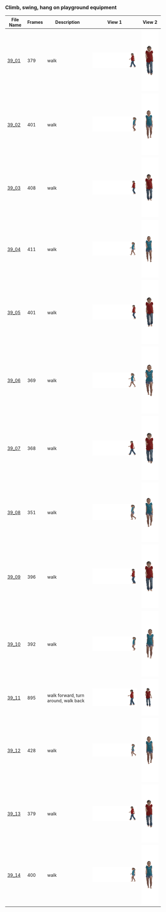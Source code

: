 ### Climb, swing, hang on playground equipment
|File Name|Frames|Description|View 1|View 2|
|-|-|-|-|-|
|[39_01](https://github.com/Shriinivas/cmubvh/raw/main/Sequence-035-039/39/Data/39_01.zip)|379|walk|<img src="https://github.com/Shriinivas/cmubvhgifs/blob/main/Sequence-035-039/39/39_01_0.gif"/>|<img src="https://github.com/Shriinivas/cmubvhgifs/blob/main/Sequence-035-039/39/39_01_1.gif"/>|
|[39_02](https://github.com/Shriinivas/cmubvh/raw/main/Sequence-035-039/39/Data/39_02.zip)|401|walk|<img src="https://github.com/Shriinivas/cmubvhgifs/blob/main/Sequence-035-039/39/39_02_0.gif"/>|<img src="https://github.com/Shriinivas/cmubvhgifs/blob/main/Sequence-035-039/39/39_02_1.gif"/>|
|[39_03](https://github.com/Shriinivas/cmubvh/raw/main/Sequence-035-039/39/Data/39_03.zip)|408|walk|<img src="https://github.com/Shriinivas/cmubvhgifs/blob/main/Sequence-035-039/39/39_03_0.gif"/>|<img src="https://github.com/Shriinivas/cmubvhgifs/blob/main/Sequence-035-039/39/39_03_1.gif"/>|
|[39_04](https://github.com/Shriinivas/cmubvh/raw/main/Sequence-035-039/39/Data/39_04.zip)|411|walk|<img src="https://github.com/Shriinivas/cmubvhgifs/blob/main/Sequence-035-039/39/39_04_0.gif"/>|<img src="https://github.com/Shriinivas/cmubvhgifs/blob/main/Sequence-035-039/39/39_04_1.gif"/>|
|[39_05](https://github.com/Shriinivas/cmubvh/raw/main/Sequence-035-039/39/Data/39_05.zip)|401|walk|<img src="https://github.com/Shriinivas/cmubvhgifs/blob/main/Sequence-035-039/39/39_05_0.gif"/>|<img src="https://github.com/Shriinivas/cmubvhgifs/blob/main/Sequence-035-039/39/39_05_1.gif"/>|
|[39_06](https://github.com/Shriinivas/cmubvh/raw/main/Sequence-035-039/39/Data/39_06.zip)|369|walk|<img src="https://github.com/Shriinivas/cmubvhgifs/blob/main/Sequence-035-039/39/39_06_0.gif"/>|<img src="https://github.com/Shriinivas/cmubvhgifs/blob/main/Sequence-035-039/39/39_06_1.gif"/>|
|[39_07](https://github.com/Shriinivas/cmubvh/raw/main/Sequence-035-039/39/Data/39_07.zip)|368|walk|<img src="https://github.com/Shriinivas/cmubvhgifs/blob/main/Sequence-035-039/39/39_07_0.gif"/>|<img src="https://github.com/Shriinivas/cmubvhgifs/blob/main/Sequence-035-039/39/39_07_1.gif"/>|
|[39_08](https://github.com/Shriinivas/cmubvh/raw/main/Sequence-035-039/39/Data/39_08.zip)|351|walk|<img src="https://github.com/Shriinivas/cmubvhgifs/blob/main/Sequence-035-039/39/39_08_0.gif"/>|<img src="https://github.com/Shriinivas/cmubvhgifs/blob/main/Sequence-035-039/39/39_08_1.gif"/>|
|[39_09](https://github.com/Shriinivas/cmubvh/raw/main/Sequence-035-039/39/Data/39_09.zip)|396|walk|<img src="https://github.com/Shriinivas/cmubvhgifs/blob/main/Sequence-035-039/39/39_09_0.gif"/>|<img src="https://github.com/Shriinivas/cmubvhgifs/blob/main/Sequence-035-039/39/39_09_1.gif"/>|
|[39_10](https://github.com/Shriinivas/cmubvh/raw/main/Sequence-035-039/39/Data/39_10.zip)|392|walk|<img src="https://github.com/Shriinivas/cmubvhgifs/blob/main/Sequence-035-039/39/39_10_0.gif"/>|<img src="https://github.com/Shriinivas/cmubvhgifs/blob/main/Sequence-035-039/39/39_10_1.gif"/>|
|[39_11](https://github.com/Shriinivas/cmubvh/raw/main/Sequence-035-039/39/Data/39_11.zip)|895|walk forward, turn around, walk back|<img src="https://github.com/Shriinivas/cmubvhgifs/blob/main/Sequence-035-039/39/39_11_0.gif"/>|<img src="https://github.com/Shriinivas/cmubvhgifs/blob/main/Sequence-035-039/39/39_11_1.gif"/>|
|[39_12](https://github.com/Shriinivas/cmubvh/raw/main/Sequence-035-039/39/Data/39_12.zip)|428|walk|<img src="https://github.com/Shriinivas/cmubvhgifs/blob/main/Sequence-035-039/39/39_12_0.gif"/>|<img src="https://github.com/Shriinivas/cmubvhgifs/blob/main/Sequence-035-039/39/39_12_1.gif"/>|
|[39_13](https://github.com/Shriinivas/cmubvh/raw/main/Sequence-035-039/39/Data/39_13.zip)|379|walk|<img src="https://github.com/Shriinivas/cmubvhgifs/blob/main/Sequence-035-039/39/39_13_0.gif"/>|<img src="https://github.com/Shriinivas/cmubvhgifs/blob/main/Sequence-035-039/39/39_13_1.gif"/>|
|[39_14](https://github.com/Shriinivas/cmubvh/raw/main/Sequence-035-039/39/Data/39_14.zip)|400|walk|<img src="https://github.com/Shriinivas/cmubvhgifs/blob/main/Sequence-035-039/39/39_14_0.gif"/>|<img src="https://github.com/Shriinivas/cmubvhgifs/blob/main/Sequence-035-039/39/39_14_1.gif"/>|
